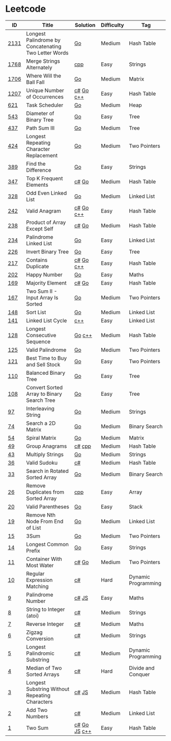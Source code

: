 # Leetcode

| ID                                                                                          | Title                                                | Solution                                                          | Difficulty | Tag                 |
| ------------------------------------------------------------------------------------------- | ---------------------------------------------------- | ----------------------------------------------------------------- | ---------- | ------------------- |
| [2131](https://leetcode.com/problems/longest-palindrome-by-concatenating-two-letter-words/) | Longest Palindrome by Concatenating Two Letter Words | [Go](Solutions/_2131.go)                                          | Medium     | Hash Table          |
| [1768](https://leetcode.com/problems/merge-strings-alternately/)                             | Merge Strings Alternately                             | [cpp](Solutions/_1768.cpp)                                          | Easy     | Strings     
| [1706](https://leetcode.com/problems/where-will-the-ball-fall/)                             | Where Will the Ball Fall                             | [Go](Solutions/_1706.go)                                          | Medium     | Matrix              |
| [1207](https://leetcode.com/problems/unique-number-of-occurrences/)                         | Unique Number of Occurrences                         | [c#](Solutions/_1207.cs) [Go](Solutions/_1207.go) [c++](Solutions/_1207.cpp)                | Easy       | Hash Table          |
| [621](https://leetcode.com/problems/task-scheduler/)                                        | Task Scheduler                                       | [Go](Solutions/_621.go)                                           | Medium     | Heap                |
| [543](https://leetcode.com/problems/diameter-of-binary-tree/)                               | Diameter of Binary Tree                              | [Go](Solutions/_543.go)                                           | Easy       | Tree                |
| [437](https://leetcode.com/problems/path-sum-iii/)                                          | Path Sum III                                         | [Go](Solutions/_437.go)                                           | Medium     | Tree                |
| [424](https://leetcode.com/problems/longest-repeating-character-replacement)                | Longest Repeating Character Replacement              | [Go](Solutions/_424.go)                                           | Medium     | Two Pointers        |
| [389](https://leetcode.com/problems/find-the-difference/)                                   | Find the Difference                                  | [Go](Solutions/_389.go)                                           | Easy       | Strings             |
| [347](https://leetcode.com/problems/top-k-frequent-elements/)                               | Top K Frequent Elements                              | [c#](Solutions/_347.cs) [Go](Solutions/_347.go)                   | Medium     | Hash Table          |
| [328](https://leetcode.com/problems/odd-even-linked-list/)                                  | Odd Even Linked List                                 | [Go](Solutions/_328.go)                                           | Medium     | Linked List         |
| [242](https://leetcode.com/problems/valid-anagram/)                                         | Valid Anagram                                        | [c#](Solutions/_242.cs) [Go](Solutions/_242.go) [c++](Solutions/_242.cpp)                   | Easy       | Hash Table          |
| [238](https://leetcode.com/problems/product-of-array-except-self/)                          | Product of Array Except Self                         | [c#](Solutions/_238.cs) [Go](Solutions/_238.go)                   | Medium     | Hash Table          |
| [234](https://leetcode.com/palindrome-linked-list/)                                         | Palindrome Linked List                               | [Go](Solutions/_234.go)                                           | Easy       | Linked List         |
| [226](https://leetcode.com/problems/invert-binary-tree/)                                    | Invert Binary Tree                                   | [Go](Solutions/_226.go)                                           | Easy       | Tree                |
| [217](https://leetcode.com/problems/contains-duplicate/)                                    | Contains Duplicate                                   | [c#](Solutions/_217.cs) [Go](Solutions/_217.go) [c++](Solutions/_217.cpp)                   | Easy       | Hash Table          |
| [202](https://leetcode.com/problems/happy-number/)                                          | Happy Number                                         | [Go](Solutions/_202.go)                                           | Easy       | Maths               |
| [169](https://leetcode.com/problems/majority-element/)                                      | Majority Element                                     | [c#](Solutions/_169.cs) [Go](Solutions/_169.go)                   | Easy       | Hash Table          |
| [167](https://leetcode.com/problems/two-sum-ii-input-array-is-sorted/)                      | Two Sum II - Input Array Is Sorted                   | [Go](Solutions/_167.go)                                           | Medium     | Two Pointers        |
| [148](https://leetcode.com/problems/sort-list/)        | Sort List                                            | [Go](Solutions/_148.go)                                           | Medium     | Linked List         |
| [141](https://leetcode.com/problems/linked-list-cycle)                              |Linked List Cycle                                            | [c++](Solutions/_141.cpp)                                           | Easy     | Linked List         |
| [128](https://leetcode.com/problems/longest-consecutive-sequence/)                          | Longest Consecutive Sequence                         | [Go](Solutions/_128.go) [c++](Solutions/_128.cpp)                                           | Medium     | Hash Table          |
| [125](https://leetcode.com/problems/valid-palindrome/)                                      | Valid Palindrome                                     | [Go](Solutions/_125.go)                                           | Medium     | Two Pointers        |
| [121](https://leetcode.com/problems/best-time-to-buy-and-sell-stock/description/)           | Best Time to Buy and Sell Stock                      | [Go](Solutions/_121.go)                                           | Easy       | Two Pointers        |
| [110](https://leetcode.com/problems/balanced-binary-tree/)                                  | Balanced Binary Tree                                 | [Go](Solutions/_110.go)                                           | Easy       | Tree                |
| [108](https://leetcode.com/problems/convert-sorted-array-to-binary-search-tree/)                | Convert Sorted Array to Binary Search Tree           | [Go](Solutions/_108.go) | Easy | Tree |
| [97](https://leetcode.com/problems/interleaving-string/)                                     | Interleaving String                                   | [Go](Solutions/_97.go)                                            | Medium     | Strings       |                                           | Easy       | Tree                |
| [74](https://leetcode.com/problems/search-a-2d-matrix/)                                     | Search a 2D Matrix                                   | [Go](Solutions/_74.go)                                            | Medium     | Binary Search       |
| [54](https://leetcode.com/problems/spiral-matrix/)                                          | Spiral Matrix                                        | [Go](Solutions/_54.go)                                            | Medium     | Matrix              |
| [49](https://leetcode.com/problems/group-anagrams/)                                         | Group Anagrams                                       | [c#](Solutions/_49.cs)    [cpp](Solutions/_49.cpp)                                        | Medium     | Hash Table          |
| [43](https://leetcode.com/problems/multiply-strings/)                                       | Multiply Strings                                     | [Go](Solutions/_43.go)                                            | Medium     | Strings             |
| [36](https://leetcode.com/problems/valid-sudoku/)                                           | Valid Sudoku                                         | [c#](Solutions/_36.cs)                                            | Medium     | Hash Table          |
| [33](https://leetcode.com/problems/search-in-rotated-sorted-array/)                         | Search in Rotated Sorted Array                       | [Go](Solutions/_33.go)                                            | Medium     | Binary Search       |
| [26](https://leetcode.com/problems/remove-duplicates-from-sorted-array/)                                      | Remove Duplicates from Sorted Array     | [cpp](Solutions/_26.cpp)                                            | Easy       | Array               |
| [20](https://leetcode.com/problems/valid-parentheses/)                                      | Valid Parentheses                                    | [Go](Solutions/_20.go)                                            | Easy       | Stack               |
| [19](https://leetcode.com/problems/remove-nth-node-from-end-of-list/)                       | Remove Nth Node From End of List                     | [Go](Solutions/_19.go)                                            | Medium     | Linked List         |
| [15](https://leetcode.com/problems/3sum/description/)                                       | 3Sum                                                 | [Go](Solutions/_15.go)                                            | Medium     | Two Pointers        |
| [14](https://leetcode.com/problems/longest-common-prefix/)                                  | Longest Common Prefix                                | [Go](Solutions/_14.go)                                            | Easy       | Strings             |
| [11](https://leetcode.com/problems/container-with-most-water/)                              | Container With Most Water                            | [c#](Solutions/_11.cs) [Go](Solutions/_11.go)                     | Medium     | Two Pointers        |
| [10](https://leetcode.com/problems/regular-expression-matching/)                            | Regular Expression Matching                          | [c#](Solutions/_10.cs)                                            | Hard       | Dynamic Programming |
| [9](https://leetcode.com/problems/palindrome-number/)                                       | Palindrome Number                                    | [c#](Solutions/_9.cs) [JS](Solutions/_9.js)                       | Easy       | Maths               |
| [8](https://leetcode.com/problems/string-to-integer-atoi/)                                  | String to Integer (atoi)                             | [c#](Solutions/_8.cs)                                             | Medium     | Strings             |
| [7](https://leetcode.com/problems/reverse-integer/)                                         | Reverse Integer                                      | [c#](Solutions/_7.cs)                                             | Medium     | Maths               |
| [6](https://leetcode.com/problems/zigzag-conversion/)                                       | Zigzag Conversion                                    | [c#](Solutions/_6.cs)                                             | Medium     | Strings             |
| [5](https://leetcode.com/problems/longest-palindromic-substring/)                           | Longest Palindromic Substring                        | [c#](Solutions/_5.cs)                                             | Medium     | Dynamic Programming |
| [4](https://leetcode.com/problems/median-of-two-sorted-arrays/)                             | Median of Two Sorted Arrays                          | [c#](Solutions/_4.cs)                                             | Hard       | Divide and Conquer  |
| [3](https://leetcode.com/problems/longest-substring-without-repeating-characters/)          | Longest Substring Without Repeating Characters       | [c#](Solutions/_3.cs) [JS](Solutions/_3.js)                       | Medium     | Hash Table          |
| [2](https://leetcode.com/problems/add-two-numbers/)                                         | Add Two Numbers                                      | [c#](Solutions/_2.cs)                                             | Medium     | Linked List         |
| [1](https://leetcode.com/problems/two-sum/)                                                 | Two Sum                                              | [c#](Solutions/_1.cs) [Go](Solutions/_1.go) [JS](Solutions/_1.js) [c++](Solutions/_1.cpp) | Easy       | Hash Table          |
